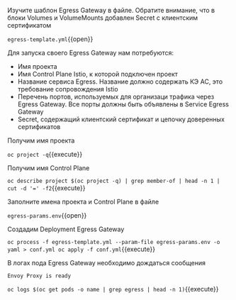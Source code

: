 Изучите шаблон Egress Gateway в файле. Обратите внимание, что в блоки Volumes и VolumeMounts добавлен Secret с
клиентским сертификатом

`egress-template.yml`{{open}}

Для запуска своего Egress Gateway нам потребуются:

* Имя проекта
* Имя Control Plane Istio, к которой подключен проект
* Название сервиса Egress. Название должно содержать КЭ АС, это требование сопровождения Istio
* Перечень портов, используемых для организаци трафика через Egress Gateway. Все порты должны быть объявлены в Service
  Egress Gateway
* Secret, содержащий клиентский сертификат и цепочку доверенных сертификатов

Получим имя проекта

`oc project -q`{{execute}}

Получим имя Control Plane

`oc describe project $(oc project -q) | grep member-of | head -n 1 | cut -d '=' -f2`{{execute}}

Заполните имена проекта и Control Plane в файле

`egress-params.env`{{open}}

Создадим Deployment Egress Gateway

`oc process -f egress-template.yml --param-file egress-params.env -o yaml > conf.yml
oc apply -f conf.yml`{{execute}}

В логах пода Egress Gateway необходимо дождаться сообщения

`Envoy Proxy is ready`

`oc logs $(oc get pods -o name | grep egress | head -n 1)`{{execute}}
